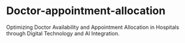 # Doctor-appointment-allocation
Optimizing Doctor Availability and Appointment Allocation in Hospitals through Digital Technology and Al Integration.
